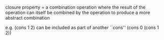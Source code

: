 closure property = a combination operation where the result of the operation can itself be combined by the operation to produce a more abstract combination

e.g. (cons 1 2) can be included as part of another ``cons'' (cons 0 (cons 1 2))